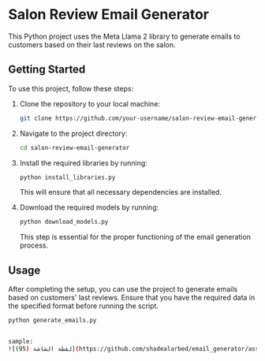 # Salon Review Email Generator

This Python project uses the Meta Llama 2 library to generate emails to customers based on their last reviews on the salon.

## Getting Started

To use this project, follow these steps:

1. Clone the repository to your local machine:

    ```bash
    git clone https://github.com/your-username/salon-review-email-generator.git
    ```

2. Navigate to the project directory:

    ```bash
    cd salon-review-email-generator
    ```

3. Install the required libraries by running:

    ```bash
    python install_libraries.py
    ```

   This will ensure that all necessary dependencies are installed.

4. Download the required models by running:

    ```bash
    python download_models.py
    ```

   This step is essential for the proper functioning of the email generation process.

## Usage

After completing the setup, you can use the project to generate emails based on customers' last reviews. Ensure that you have the required data in the specified format before running the script.

```bash
python generate_emails.py


sample:
![‏‏لقطة الشاشة (95)](https://github.com/shadealarbed/email_generator/assets/82084137/81f02f6e-0c7a-4675-a147-fe8a29614067)

